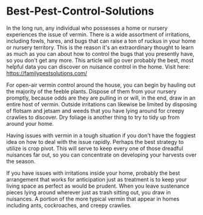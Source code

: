 # Best-Pest-Control-Solutions



In the long run, any individual who possesses a home or nursery experiences the issue of vermin. There is a wide assortment of irritations, including fowls, hares, and bugs that can raise a ton of ruckus in your home or nursery territory. This is the reason it's an extraordinary thought to learn as much as you can about how to control the bugs that you presently have, so you don't get any more. This article will go over probably the best, most helpful data you can discover on nuisance control in the home. Visit here: https://familypestsolutions.com/

For open-air vermin control around the house, you can begin by hauling out the majority of the feeble plants. Dispose of them from your nursery promptly, because odds are they are pulling in or will, in the end, draw in an entire host of vermin. Outside irritations can likewise be limited by disposing of flotsam and jetsam and weeds that you have lying around for creepy crawlies to discover. Dry foliage is another thing to try to tidy up from around your home. 

Having issues with vermin in a tough situation if you don't have the foggiest idea on how to deal with the issue rapidly. Perhaps the best strategy to utilize is crop pivot. This will serve to keep every one of those dreadful nuisances far out, so you can concentrate on developing your harvests over the season. 

If you have issues with irritations inside your home, probably the best arrangement that works for anticipation just as treatment is to keep your living space as perfect as would be prudent. When you leave sustenance pieces lying around wherever just as trash sitting out, you draw in nuisances. A portion of the more typical vermin that appear in homes including ants, cockroaches, and creepy crawlies.


